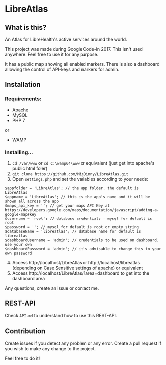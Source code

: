 # LibreAtlas
## What is this?

An Atlas for LibreHealth's active services around the world.

This project was made during Google Code-in 2017. This isn't used anywhere. Feel free to use it for any purpose.

It has a public map showing all enabled markers. There is also a dashboard allowing the control of API-keys and markers for admin.

## Installation

### Requirements:

- Apache
- MySQL
- PHP 7

or

- WAMP


### Installing...

1. `cd /var/www` or `cd C:\wamp64\www` or equivalent (just get into apache's public html foler)
2. `git clone https://github.com/MigDinny/LibreAtlas.git`
3. Open `settings.php` and set the variables according to your needs:

```
$appfolder = 'LibreAtlas'; // the app folder. the default is LibreAtlas
$appname = 'LibreAtlas'; // this is the app's name and it will be shown all across the app
$maps_api_key = ''; // get your maps API Key at https://developers.google.com/maps/documentation/javascript/adding-a-google-map#key
$username = 'root'; // database credentials - mysql for default is root
$password = ''; // mysql for default is root or empty string
$databaseName = 'libreatlas'; // database name for default is libreatlas
$dashboardUsername = 'admin'; // credentials to be used on dashboard. use your own
$dashboardPassword = 'admin'; // it's advisable to change this to your own password

```

4. Access http://localhost/LibreAtlas or http://localhost/libreatlas (depending on Case Sensitive settings of apache) or equivalent
5. Access http://localhost/LibreAtlas/?area=dashboard to get into the dashboard area

Any questions, create an issue or contact me.

## REST-API

Check `API.md` to understand how to use this REST-API.

## Contribution

Create issues if you detect any problem or any error. Create a pull request if you wish to make any change to the project.

Feel free to do it!
